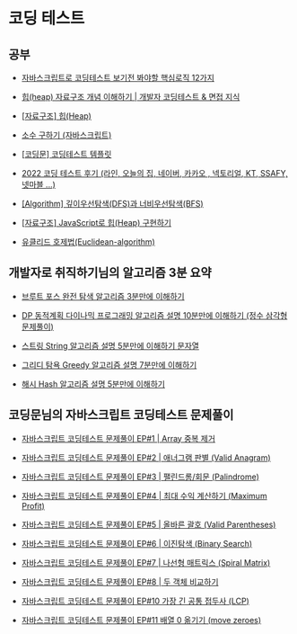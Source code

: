 # 코딩 테스트

## 공부

- [자바스크립트로 코딩테스트 보기전 봐야할 핵심로직 12가지](https://www.youtube.com/watch?v=MlvZ2IufTFI)

- [힙(heap) 자료구조 개념 이해하기 | 개발자 코딩테스트 & 면접 지식](https://www.youtube.com/watch?v=nJSn_82pgUg)

- [[자료구조] 힙(Heap)](https://codingmoon.io/posts/data-structure-algorithms/heap/)

- [소수 구하기 (자바스크립트)](https://peach-milk.tistory.com/entry/소수-구하기-자바스크립트)

- [[코딩문] 코딩테스트 템플릿](https://codingmoon.io/coding-template/)

- [2022 코딩 테스트 후기 (라인, 오늘의 집, 네이버, 카카오 , 넥토리얼, KT, SSAFY, 넷마블 ...)](https://codingnotes.tistory.com/164)

- [[Algorithm] 깊이우선탐색(DFS)과 너비우선탐색(BFS)](https://velog.io/@falling_star3/2.-%EA%B9%8A%EC%9D%B4%EC%9A%B0%EC%84%A0%ED%83%90%EC%83%89DFS%EA%B3%BC-%EB%84%93%EC%9D%B4%EC%9A%B0%EC%84%A0%ED%83%90%EC%83%89BFS)

- [[자료구조] JavaScript로 힙(Heap) 구현하기](https://chamdom.blog/heap-using-js)

- [유클리드 호제법(Euclidean-algorithm)](https://velog.io/@yerin4847/W1-유클리드-호제법)

## 개발자로 취직하기님의 알고리즘 3분 요약

- [브루트 포스 완전 탐색 알고리즘 3분만에 이해하기](https://www.youtube.com/watch?v=ZNa9-86uVEA&list=PLlV7zJmoG4XJMkxuBRgkpdX89tL6aXl6q&index=2)

- [DP 동적계획 다이나믹 프로그래밍 알고리즘 설명 10분만에 이해하기 (정수 삼각형 문제풀이)](https://www.youtube.com/watch?v=0bqfTzpWySY&list=PLlV7zJmoG4XJOSotNY8Fm3FES6c2y4gTy)

- [스트링 String 알고리즘 설명 5분만에 이해하기 문자열](https://www.youtube.com/watch?v=E-wokROz5UE&list=PLlV7zJmoG4XJMkxuBRgkpdX89tL6aXl6q&index=5)

- [그리디 탐욕 Greedy 알고리즘 설명 7분만에 이해하기](https://www.youtube.com/watch?v=_IZuE7NIeW4&list=PLlV7zJmoG4XJMkxuBRgkpdX89tL6aXl6q&index=6)

- [해시 Hash 알고리즘 설명 5분만에 이해하기](https://www.youtube.com/watch?v=zFL29ydL9D8)

## 코딩문님의 자바스크립트 코딩테스트 문제풀이

- [자바스크립트 코딩테스트 문제풀이 EP#1 | Array 중복 제거](https://www.youtube.com/watch?v=zbH7YqUxFpA&list=PL3xNAKVIm80KhJzoz0N5VPROJq3IoLBIW)

- [자바스크립트 코딩테스트 문제풀이 EP#2 | 애너그램 판별 (Valid Anagram)](https://www.youtube.com/watch?v=WYXT6fnp9Eg&list=PL3xNAKVIm80KhJzoz0N5VPROJq3IoLBIW)

- [자바스크립트 코딩테스트 문제풀이 EP#3 | 팰린드롬/회문 (Palindrome)](https://www.youtube.com/watch?v=FczytvdK750&list=PL3xNAKVIm80KhJzoz0N5VPROJq3IoLBIW)

- [자바스크립트 코딩테스트 문제풀이 EP#4 | 최대 수익 계산하기 (Maximum Profit)](https://www.youtube.com/watch?v=FaAs5EYvDKc&list=PL3xNAKVIm80KhJzoz0N5VPROJq3IoLBIW)

- [자바스크립트 코딩테스트 문제풀이 EP#5 | 올바른 괄호 (Valid Parentheses)](https://www.youtube.com/watch?v=GxxxXVGCVxI&list=PL3xNAKVIm80KhJzoz0N5VPROJq3IoLBIW)

- [자바스크립트 코딩테스트 문제풀이 EP#6 | 이진탐색 (Binary Search)](https://www.youtube.com/watch?v=zD25pqyN-OU&list=PL3xNAKVIm80KhJzoz0N5VPROJq3IoLBIW)

- [자바스크립트 코딩테스트 문제풀이 EP#7 | 나선형 매트릭스 (Spiral Matrix)](https://www.youtube.com/watch?v=M7ISg5Inl_4&list=PL3xNAKVIm80KhJzoz0N5VPROJq3IoLBIW)

- [자바스크립트 코딩테스트 문제풀이 EP#8 | 두 객체 비교하기](https://www.youtube.com/watch?v=gID7jMRuA1w&list=PL3xNAKVIm80KhJzoz0N5VPROJq3IoLBIW&index=7)

- [자바스크립트 코딩테스트 문제풀이 EP#10 가장 긴 공통 접두사 (LCP)](https://www.youtube.com/watch?v=OSZH66-zNzA&list=PL3xNAKVIm80KhJzoz0N5VPROJq3IoLBIW&index=11)

- [자바스크립트 코딩테스트 문제풀이 EP#11 배열 0 옮기기 (move zeroes)](https://www.youtube.com/watch?v=e2rH_M5ImJs&list=PL3xNAKVIm80KhJzoz0N5VPROJq3IoLBIW&index=11)
